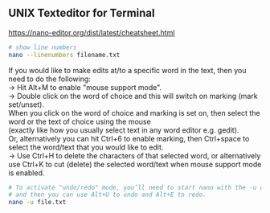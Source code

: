 ## UNIX Texteditor for Terminal
https://nano-editor.org/dist/latest/cheatsheet.html

```bash
# show line numbers
nano --linenumbers filename.txt
```

If you would like to make edits at/to a specific word in the text, then you need to do the following:  
→ Hit Alt+M to enable "mouse support mode".  
→ Double click on the word of choice and this will switch on marking (mark set/unset).  
  When you click on the word of choice and marking is set on, then select the word or the text of choice using the mouse  
  (exactly like how you usually select text in any word editor e.g. gedit).  
  Or, alternatively you can hit Ctrl+6 to enable marking, then Ctrl+space to select the word/text that you would like to edit.  
→ Use Ctrl+H to delete the characters of that selected word, or alternatively use Ctrl+K to cut (delete) the selected word/text when mouse support mode is enabled.  

```bash
# To activate "undo/redo" mode, you’ll need to start nano with the -u option
# and then you can use Alt+U to undo and Alt+E to redo.
nano -u file.txt
```
